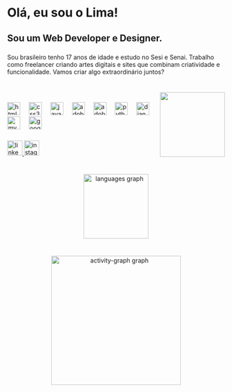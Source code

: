 <h1 align="left">Olá, eu sou o Lima!</h1>

###

<h2 align="left">Sou um Web Developer e Designer.</h2>

###

<p align="left">Sou brasileiro tenho 17 anos de idade e estudo no Sesi e Senai. Trabalho como freelancer criando artes digitais e sites que combinam criatividade e funcionalidade. Vamos criar algo extraordinário juntos?</p>

###

<br clear="both">

<img align="right" height="150" src="https://i.pinimg.com/236x/64/b4/9b/64b49b6a9ddb834d717bd8d6825c1a63.jpg"  />

###

<div align="left">
  <img src="https://skillicons.dev/icons?i=html" height="30" alt="html5 logo"  />
  <img width="12" />
  <img src="https://skillicons.dev/icons?i=css" height="30" alt="css3 logo"  />
  <img width="12" />
  <img src="https://skillicons.dev/icons?i=js" height="30" alt="javascript logo"  />
  <img width="12" />
  <img src="https://skillicons.dev/icons?i=ps" height="30" alt="adobephotoshop logo"  />
  <img width="12" />
  <img src="https://skillicons.dev/icons?i=ai" height="30" alt="adobeillustrator logo"  />
  <img width="12" />
  <img src="https://skillicons.dev/icons?i=py" height="30" alt="python logo"  />
  <img width="12" />
  <img src="https://skillicons.dev/icons?i=django" height="30" alt="django logo"  />
  <img width="12" />
  <img src="https://skillicons.dev/icons?i=mysql" height="30" alt="mysql logo"  />
  <img width="12" />
  <img src="https://skillicons.dev/icons?i=gcp" height="30" alt="googlecloud logo"  />
</div>

###

<div align="left">
  <a href="https://www.linkedin.com/in/guilherme-lima-lopes-profile/" target="_blank">
    <img src="https://img.shields.io/static/v1?message=LinkedIn&logo=linkedin&label=&color=cfcfcf&logoColor=black&labelColor=&style=for-the-badge" height="35" alt="linkedin logo"  />
  </a>
  <a href="https://www.instagram.com/_whoslima/" target="_blank">
    <img src="https://img.shields.io/static/v1?message=Instagram&logo=instagram&label=&color=cfcfcf&logoColor=black&labelColor=&style=for-the-badge" height="35" alt="instagram logo"  />
  </a>
</div>

###

<br clear="both">

<div align="center">
  <img src="https://github-readme-stats.vercel.app/api/top-langs?username=Gui-Lops&locale=pt-br&hide_title=false&layout=compact&card_width=320&langs_count=5&theme=github_dark&hide_border=true" height="150" alt="languages graph"  />
</div>

###

<br clear="both">

<div align="center">
  <img src="https://github-readme-activity-graph.vercel.app/graph?username=Gui-Lops&radius=16&theme=github-dark&area=true&order=5&hide_border=true&hide_title=false" height="300" alt="activity-graph graph"  />
</div>

###
